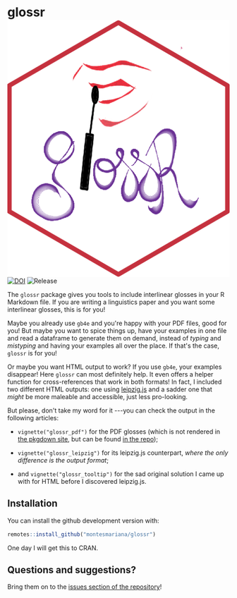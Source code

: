 # glossr <img src="man/figures/logo.png" align="right" />

<!-- badges: start -->

[![DOI](https://zenodo.org/badge/485119883.svg)](https://zenodo.org/badge/latestdoi/485119883)
![Release](https://img.shields.io/github/v/release/montesmariana/glossr)

<!-- badges: end -->

The `glossr` package gives you tools to include interlinear glosses in your R Markdown file.
If you are writing a linguistics paper and you want some interlinear glosses, this is for you!

Maybe you already use `gb4e` and you're happy with your PDF files, good for you!
But maybe you want to spice things up, have your examples in one file and read a dataframe
to generate them on demand, instead of *typing* and *mistyping* and having your examples
all over the place. If that's the case, `glossr` is for you!

Or maybe you want HTML output to work? If you use `gb4e`, your examples disappear!
Here `glossr` can most definitely help. It even offers a helper function for cross-references
that work in both formats! In fact, I included two different HTML outputs: one using [leipzig.js](https://bdchauvette.net/leipzig.js)
and a sadder one that *might* be more maleable and accessible, just less pro-looking.

But please, don't take my word for it ---you can check the output in the following articles:

- `vignette("glossr_pdf")` for the PDF glosses (which is not rendered in [the pkgdown site](https://montesmariana.github.io/glossr), but can be found [in the repo](https://github.com/montesmariana/glossr/raw/main/inst/pdf/glossr_pdf.pdf));

- `vignette("glossr_leipzig")` for its leipzig.js counterpart, _where the only difference is the output format_;

- and `vignette("glossr_tooltip")` for the sad original solution I came up with for HTML before I discovered leipzig.js.

## Installation

You can install the github development version with:

``` r
remotes::install_github("montesmariana/glossr")
```

One day I will get this to CRAN.

## Questions and suggestions?

Bring them on to the [issues section of the repository](https://github.com/montesmariana/glossr/issues)!
